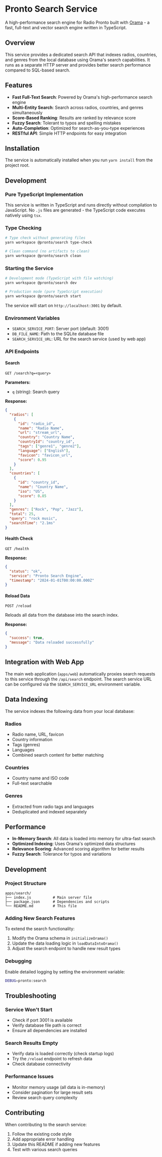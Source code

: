 # Pronto Search Service

A high-performance search engine for Radio Pronto built with [Orama](https://orama.com) - a fast, full-text and vector search engine written in TypeScript.

## Overview

This service provides a dedicated search API that indexes radios, countries, and genres from the local database using Orama's search capabilities. It runs as a separate HTTP server and provides better search performance compared to SQL-based search.

## Features

- **Fast Full-Text Search**: Powered by Orama's high-performance search engine
- **Multi-Entity Search**: Search across radios, countries, and genres simultaneously
- **Score-Based Ranking**: Results are ranked by relevance score
- **Fuzzy Search**: Tolerant to typos and spelling mistakes
- **Auto-Completion**: Optimized for search-as-you-type experiences
- **RESTful API**: Simple HTTP endpoints for easy integration

## Installation

The service is automatically installed when you run `yarn install` from the project root.

## Development

### Pure TypeScript Implementation

This service is written in TypeScript and runs directly without compilation to JavaScript. No `.js` files are generated - the TypeScript code executes natively using `tsx`.

### Type Checking

```bash
# Type check without generating files
yarn workspace @pronto/search type-check

# Clean command (no artifacts to clean)
yarn workspace @pronto/search clean
```

### Starting the Service

```bash
# Development mode (TypeScript with file watching)
yarn workspace @pronto/search dev

# Production mode (pure TypeScript execution)
yarn workspace @pronto/search start
```

The service will start on `http://localhost:3001` by default.

### Environment Variables

- `SEARCH_SERVICE_PORT`: Server port (default: 3001)
- `DB_FILE_NAME`: Path to the SQLite database file
- `SEARCH_SERVICE_URL`: URL for the search service (used by web app)

### API Endpoints

#### Search
```
GET /search?q=<query>
```

**Parameters:**
- `q` (string): Search query

**Response:**
```json
{
  "radios": [
    {
      "id": "radio_id",
      "name": "Radio Name",
      "url": "stream_url",
      "country": "Country Name",
      "countryId": "country_id",
      "tags": ["genre1", "genre2"],
      "language": ["English"],
      "favicon": "favicon_url",
      "score": 0.95
    }
  ],
  "countries": [
    {
      "id": "country_id",
      "name": "Country Name",
      "iso": "US",
      "score": 0.85
    }
  ],
  "genres": ["Rock", "Pop", "Jazz"],
  "total": 25,
  "query": "rock music",
  "searchTime": "2.1ms"
}
```

#### Health Check
```
GET /health
```

**Response:**
```json
{
  "status": "ok",
  "service": "Pronto Search Engine",
  "timestamp": "2024-01-01T00:00:00.000Z"
}
```

#### Reload Data
```
POST /reload
```

Reloads all data from the database into the search index.

**Response:**
```json
{
  "success": true,
  "message": "Data reloaded successfully"
}
```

## Integration with Web App

The main web application (`apps/web`) automatically proxies search requests to this service through the `/api/search` endpoint. The search service URL can be configured via the `SEARCH_SERVICE_URL` environment variable.

## Data Indexing

The service indexes the following data from your local database:

### Radios
- Radio name, URL, favicon
- Country information
- Tags (genres)
- Languages
- Combined search content for better matching

### Countries
- Country name and ISO code
- Full-text searchable

### Genres
- Extracted from radio tags and languages
- Deduplicated and indexed separately

## Performance

- **In-Memory Search**: All data is loaded into memory for ultra-fast search
- **Optimized Indexing**: Uses Orama's optimized data structures
- **Relevance Scoring**: Advanced scoring algorithm for better results
- **Fuzzy Search**: Tolerance for typos and variations

## Development

### Project Structure
```
apps/search/
├── index.js          # Main server file
├── package.json      # Dependencies and scripts
└── README.md         # This file
```

### Adding New Search Features

To extend the search functionality:

1. Modify the Orama schema in `initializeOrama()`
2. Update the data loading logic in `loadDataIntoOrama()`
3. Adjust the search endpoint to handle new result types

### Debugging

Enable detailed logging by setting the environment variable:
```bash
DEBUG=pronto:search
```

## Troubleshooting

### Service Won't Start
- Check if port 3001 is available
- Verify database file path is correct
- Ensure all dependencies are installed

### Search Results Empty
- Verify data is loaded correctly (check startup logs)
- Try the `/reload` endpoint to refresh data
- Check database connectivity

### Performance Issues
- Monitor memory usage (all data is in-memory)
- Consider pagination for large result sets
- Review search query complexity

## Contributing

When contributing to the search service:

1. Follow the existing code style
2. Add appropriate error handling
3. Update this README if adding new features
4. Test with various search queries